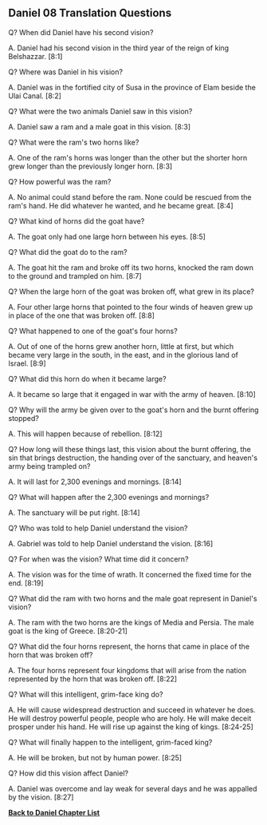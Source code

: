 ## Daniel 08 Translation Questions ##

Q? When did Daniel have his second vision?

A. Daniel had his second vision in the third year of the reign of king Belshazzar. [8:1]

Q? Where was Daniel in his vision?

A. Daniel was in the fortified city of Susa in the province of Elam beside the Ulai Canal. [8:2]

Q? What were the two animals Daniel saw in this vision?

A. Daniel saw a ram and a male goat in this vision. [8:3]

Q? What were the ram's two horns like?

A. One of the ram's horns was longer than the other but the shorter horn grew longer than the previously longer horn. [8:3]

Q? How powerful was the ram?

A. No animal could stand before the ram. None could be rescued from the ram's hand. He did whatever he wanted, and he became great. [8:4]

Q? What kind of horns did the goat have?

A. The goat only had one large horn between his eyes. [8:5]

Q? What did the goat do to the ram?

A. The goat hit the ram and broke off its two horns, knocked the ram down to the ground and trampled on him. [8:7]

Q? When the large horn of the goat was broken off, what grew in its place?

A. Four other large horns that pointed to the four winds of heaven grew up in place of the one that was broken off. [8:8]

Q? What happened to one of the goat's four horns?

A. Out of one of the horns grew another horn, little at first, but which became very large in the south, in the east, and in the glorious land of Israel. [8:9]

Q? What did this horn do when it became large?

A. It became so large that it engaged in war with the army of heaven. [8:10]

Q? Why will the army be given over to the goat's horn and the burnt offering stopped?

A. This will happen because of rebellion. [8:12]

Q? How long will these things last, this vision about the burnt offering, the sin that brings destruction, the handing over of the sanctuary, and heaven's army being trampled on?

A. It will last for 2,300 evenings and mornings. [8:14]

Q? What will happen after the 2,300 evenings and mornings?

A. The sanctuary will be put right. [8:14]

Q? Who was told to help Daniel understand the vision?

A. Gabriel was told to help Daniel understand the vision. [8:16]

Q? For when was the vision? What time did it concern?

A. The vision was for the time of wrath. It concerned the fixed time for the end. [8:19]

Q? What did the ram with two horns and the male goat represent in Daniel's vision?

A. The ram with the two horns are the kings of Media and Persia. The male goat is the king of Greece. [8:20-21]

Q? What did the four horns represent, the horns that came in place of the horn that was broken off?

A. The four horns represent four kingdoms that will arise from the nation represented by the horn that was broken off. [8:22]

Q? What will this intelligent, grim-face king do?

A. He will cause widespread destruction and succeed in whatever he does. He will destroy powerful people, people who are holy. He will make deceit prosper under his hand. He will rise up against the king of kings. [8:24-25]

Q? What will finally happen to the intelligent, grim-faced king?

A. He will be broken, but not by human power. [8:25]

Q? How did this vision affect Daniel?

A. Daniel was overcome and lay weak for several days and he was appalled by the vision. [8:27]

__[Back to Daniel Chapter List](./)__

